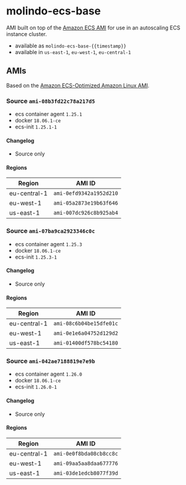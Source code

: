 # molindo-ecs-base

AMI built on top of the [Amazon ECS AMI](https://docs.aws.amazon.com/AmazonECS/latest/developerguide/ecs-optimized_AMI.html) for
use in an autoscaling ECS instance cluster.

- available as `molindo-ecs-base-{{timestamp}}`
- available in `us-east-1`, `eu-west-1`, `eu-central-1`

## AMIs

Based on the [Amazon ECS-Optimized Amazon Linux AMI](https://docs.aws.amazon.com/AmazonECS/latest/developerguide/ecs-optimized_AMI.html).

### Source `ami-08b3fd22c78a217d5`

* ecs container agent `1.25.1`
* docker `18.06.1-ce`
* ecs-init `1.25.1-1`

#### Changelog

* Source only

#### Regions

| Region       | AMI ID                  |
|--------------|-------------------------|
| eu-central-1 | `ami-0efd9342a1952d210` |
| eu-west-1    | `ami-05a2873e19b63f646` |
| us-east-1    | `ami-007dc926c8b925ab4` |

### Source `ami-07ba9ca2923346c0c`

* ecs container agent `1.25.3`
* docker `18.06.1-ce`
* ecs-init `1.25.3-1`

#### Changelog

* Source only

#### Regions

| Region       | AMI ID                  |
|--------------|-------------------------|
| eu-central-1 | `ami-08c6b04be15dfe01c` |
| eu-west-1    | `ami-0e1e6a04752d129d2` |
| us-east-1    | `ami-01400df578bc54180` |

### Source `ami-042ae7188819e7e9b`

* ecs container agent `1.26.0`
* docker `18.06.1-ce`
* ecs-init `1.26.0-1`

#### Changelog

* Source only

#### Regions

| Region       | AMI ID                  |
|--------------|-------------------------|
| eu-central-1 | `ami-0e0f8bda08cb8cc8c` |
| eu-west-1    | `ami-09aa5aa8daa677776` |
| us-east-1    | `ami-03de1edcb8077f39d` |
